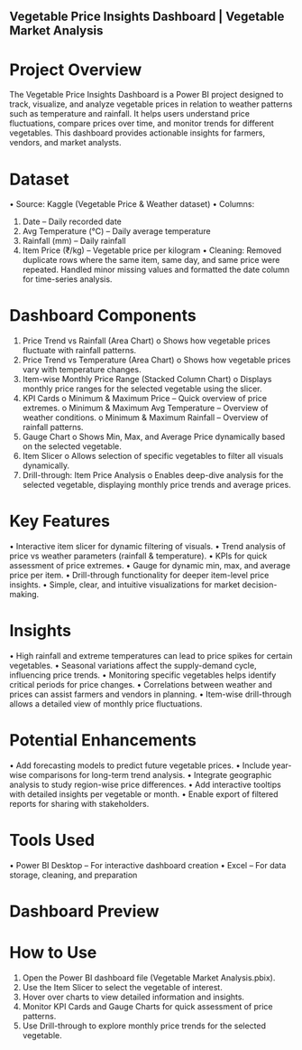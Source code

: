 ## Vegetable Price Insights Dashboard | Vegetable Market Analysis

# Project Overview
The Vegetable Price Insights Dashboard is a Power BI project designed to track, visualize, and analyze vegetable prices in relation to weather patterns such as temperature and rainfall. It helps users understand price fluctuations, compare prices over time, and monitor trends for different vegetables. This dashboard provides actionable insights for farmers, vendors, and market analysts.

# Dataset
•	Source: Kaggle (Vegetable Price & Weather dataset)
•	Columns:
1.	Date – Daily recorded date
2.	Avg Temperature (°C) – Daily average temperature
3.	Rainfall (mm) – Daily rainfall
4.	Item Price (₹/kg) – Vegetable price per kilogram
•	Cleaning: Removed duplicate rows where the same item, same day, and same price were repeated. Handled minor missing values and formatted the date column for time-series analysis.

# Dashboard Components
1.	Price Trend vs Rainfall (Area Chart)
o	Shows how vegetable prices fluctuate with rainfall patterns.
2.	Price Trend vs Temperature (Area Chart)
o	Shows how vegetable prices vary with temperature changes.
3.	Item-wise Monthly Price Range (Stacked Column Chart)
o	Displays monthly price ranges for the selected vegetable using the slicer.
4.	KPI Cards
o	Minimum & Maximum Price – Quick overview of price extremes.
o	Minimum & Maximum Avg Temperature – Overview of weather conditions.
o	Minimum & Maximum Rainfall – Overview of rainfall patterns.
5.	Gauge Chart
o	Shows Min, Max, and Average Price dynamically based on the selected vegetable.
6.	Item Slicer
o	Allows selection of specific vegetables to filter all visuals dynamically.
7.	Drill-through: Item Price Analysis
o	Enables deep-dive analysis for the selected vegetable, displaying monthly price trends and average prices.

# Key Features
•	Interactive item slicer for dynamic filtering of visuals.
•	Trend analysis of price vs weather parameters (rainfall & temperature).
•	KPIs for quick assessment of price extremes.
•	Gauge for dynamic min, max, and average price per item.
•	Drill-through functionality for deeper item-level price insights.
•	Simple, clear, and intuitive visualizations for market decision-making.

# Insights
•	High rainfall and extreme temperatures can lead to price spikes for certain vegetables.
•	Seasonal variations affect the supply-demand cycle, influencing price trends.
•	Monitoring specific vegetables helps identify critical periods for price changes.
•	Correlations between weather and prices can assist farmers and vendors in planning.
•	Item-wise drill-through allows a detailed view of monthly price fluctuations.

# Potential Enhancements
•	Add forecasting models to predict future vegetable prices.
•	Include year-wise comparisons for long-term trend analysis.
•	Integrate geographic analysis to study region-wise price differences.
•	Add interactive tooltips with detailed insights per vegetable or month.
•	Enable export of filtered reports for sharing with stakeholders.

# Tools Used
•	Power BI Desktop – For interactive dashboard creation
•	Excel – For data storage, cleaning, and preparation

# Dashboard Preview


# How to Use
1.	Open the Power BI dashboard file (Vegetable Market Analysis.pbix).
2.	Use the Item Slicer to select the vegetable of interest.
3.	Hover over charts to view detailed information and insights.
4.	Monitor KPI Cards and Gauge Charts for quick assessment of price patterns.
5.	Use Drill-through to explore monthly price trends for the selected vegetable.

